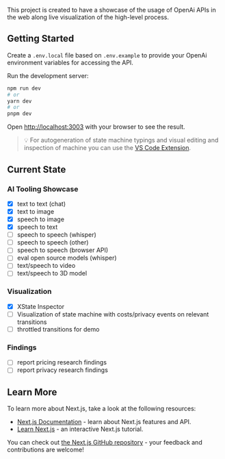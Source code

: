 This project is created to have a showcase of the usage of OpenAi APIs in the web along live visualization of the high-level process.

## Getting Started

Create a `.env.local` file based on `.env.example` to provide your OpenAi environment variables for accessing the API.

Run the development server:

```bash
npm run dev
# or
yarn dev
# or
pnpm dev
```

Open [http://localhost:3003](http://localhost:3003) with your browser to see the result.

> 💡 For autogeneration of state machine typings and visual editing and inspection of machine you can use the [VS Code Extension](https://marketplace.visualstudio.com/items?itemName=statelyai.stately-vscode).

## Current State

### AI Tooling Showcase

- [x] text to text (chat)
- [x] text to image
- [x] speech to image
- [x] speech to text
- [ ] speech to speech (whisper)
- [ ] speech to speech (other)
- [ ] speech to speech (browser API)
- [ ] eval open source models (whisper)
- [ ] text/speech to video
- [ ] text/speech to 3D model

### Visualization

- [x] XState Inspector
- [ ] Visualization of state machine with costs/privacy events on relevant transitions
- [ ] throttled transitions for demo

### Findings

- [ ] report pricing research findings
- [ ] report privacy research findings

## Learn More

To learn more about Next.js, take a look at the following resources:

- [Next.js Documentation](https://nextjs.org/docs) - learn about Next.js features and API.
- [Learn Next.js](https://nextjs.org/learn) - an interactive Next.js tutorial.

You can check out [the Next.js GitHub repository](https://github.com/vercel/next.js/) - your feedback and contributions are welcome!
